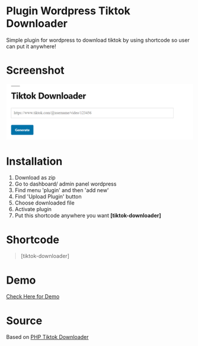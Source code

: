 # Plugin Wordpress Tiktok Downloader
Simple plugin for wordpress to download tiktok by using shortcode so user can put it anywhere!

# Screenshot
![screenshot output](https://github.com/tubaguskencana/plugin-wp-tiktok-downloader/blob/main/plugin-wp-tiktok-downloader.png?raw=true)

# Installation
1. Download as zip 
2. Go to dashboard/ admin panel wordpress
3. Find menu 'plugin' and then 'add new' 
4. Find 'Upload Plugin' button
5. Choose downloaded file
6. Activate plugin
7. Put this shortcode anywhere you want **[tiktok-downloader]**

# Shortcode
> [tiktok-downloader]

# Demo
[Check Here for Demo](https://belajarapaaja.net/demo-plugin-tiktok-downloader/)

# Source
Based on [PHP Tiktok Downloader](https://github.com/TufayelLUS/TikTok-Video-Downloader-PHP)
